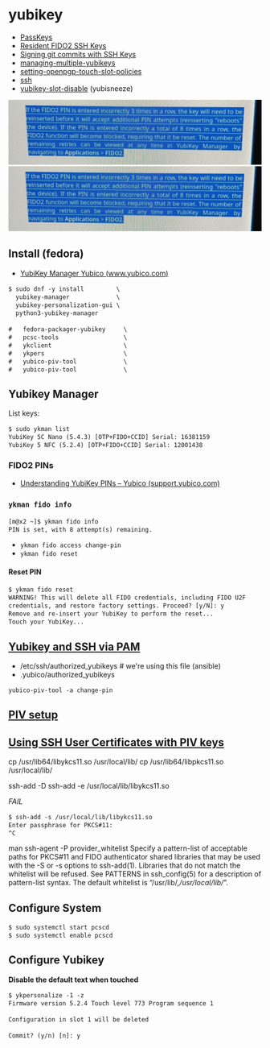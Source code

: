 # yubikey

- [PassKeys](https://www.nitrokey.com/blog/2022/fido2-webauthn-passkeys-2022-and-2023)
- [Resident FIDO2 SSH Keys](https://developers.yubico.com/SSH/Securing_SSH_with_FIDO2.html)
- [Signing git commits with SSH Keys](https://calebhearth.com/sign-git-with-ssh)
- [managing-multiple-yubikeys](managing-multiple-yubikeys.md)
- [setting-openpgp-touch-slot-policies](setting-openpgp-touch-slot-policies.md)
- [ssh](ssh.md)
- [yubikey-slot-disable](yubikey-slot-disable.md) (yubisneeze)


![](assets/DB1D2A62-5707-4AD1-8ADA-BCA642E4110D.jpeg) ![DB1D2A62-5707-4AD1-8ADA-BCA642E4110D](assets/DB1D2A62-5707-4AD1-8ADA-BCA642E4110D.jpeg)

## Install (fedora)

- [YubiKey Manager  Yubico (www.yubico.com)](https://www.yubico.com/support/download/yubikey-manager/)

```
$ sudo dnf -y install         \
  yubikey-manager             \
  yubikey-personalization-gui \
  python3-yubikey-manager

#   fedora-packager-yubikey     \
#   pcsc-tools                  \
#   ykclient                    \
#   ykpers                      \
#   yubico-piv-tool             \
#   yubico-piv-tool             \
```

## Yubikey Manager

List keys:
```
$ sudo ykman list
YubiKey 5C Nano (5.4.3) [OTP+FIDO+CCID] Serial: 16381159
YubiKey 5 NFC (5.2.4) [OTP+FIDO+CCID] Serial: 12001438
```

### FIDO2 PINs

- [Understanding YubiKey PINs – Yubico (support.yubico.com)](https://support.yubico.com/hc/en-us/articles/4402836718866-Understanding-YubiKey-PINs)

### `ykman fido info`
```
[m@x2 ~]$ ykman fido info
PIN is set, with 8 attempt(s) remaining.
```
- `ykman fido access change-pin`
- `ykman fido reset`

#### Reset PIN

```
$ ykman fido reset
WARNING! This will delete all FIDO credentials, including FIDO U2F credentials, and restore factory settings. Proceed? [y/N]: y
Remove and re-insert your YubiKey to perform the reset...
Touch your YubiKey...
```


## [Yubikey and SSH via PAM](https://developers.yubico.com/yubico-pam/YubiKey_and_SSH_via_PAM.html)

- /etc/ssh/authorized_yubikeys # we're using this file (ansible)
- .yubico/authorized_yubikeys



```
yubico-piv-tool -a change-pin
```

## [PIV setup](https://developers.yubico.com/PIV/Guides/PIV_Walk-Through.html)

## [Using SSH User Certificates with PIV keys](https://developers.yubico.com/PIV/Guides/SSH_user_certificates.html)


cp /usr/lib64/libykcs11.so /usr/local/lib/
cp /usr/lib64/libpkcs11.so /usr/local/lib/

ssh-add -D
ssh-add -e /usr/local/lib/libykcs11.so

*FAIL*
```
$ ssh-add -s /usr/local/lib/libykcs11.so
Enter passphrase for PKCS#11: 
^C
```


  man ssh-agent
     -P provider_whitelist
             Specify a pattern-list of acceptable paths for PKCS#11 and FIDO authenticator shared libraries that may be used
             with the -S or -s options to ssh-add(1).  Libraries that do not match the whitelist will be refused.  See PATTERNS
             in ssh_config(5) for a description of pattern-list syntax.  The default whitelist is “/usr/lib/*,/usr/local/lib/*”.



## Configure System

```
$ sudo systemctl start pcscd
$ sudo systemctl enable pcscd
```


## Configure Yubikey


**Disable the default text when touched**
```
$ ykpersonalize -1 -z
Firmware version 5.2.4 Touch level 773 Program sequence 1

Configuration in slot 1 will be deleted

Commit? (y/n) [n]: y

```

